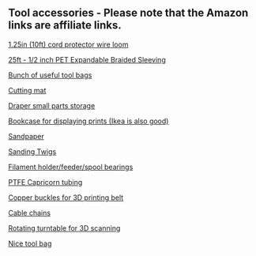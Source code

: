 ## Tool accessories - Please note that the Amazon links are affiliate links.

<a href="https://www.amazon.co.uk/gp/product/B08NT43H29/?&_encoding=UTF8&tag=oernster-21&linkCode=ur2&linkId=fa71418d58ecdc058eba67679b093702&camp=1634&creative=6738">1.25in (10ft) cord protector wire loom</a>

<a href="https://www.amazon.co.uk/gp/product/B071ZV6MZ2/?&_encoding=UTF8&tag=oernster-21&linkCode=ur2&linkId=804009a2d5470ec543f13e3bccc57ae5&camp=1634&creative=6738">25ft - 1/2 inch PET Expandable Braided Sleeving</a>

<a href="https://www.amazon.co.uk/gp/product/B07G8YRQT7/?&_encoding=UTF8&tag=oernster-21&linkCode=ur2&linkId=25b09eee0c86d95b48109b4ee26c08d3&camp=1634&creative=6738">Bunch of useful tool bags</a>

<a href="https://www.amazon.co.uk/gp/product/B09JT382MS/?&_encoding=UTF8&tag=oernster-21&linkCode=ur2&linkId=cd704c6c65d6ca25eb016e1ce592e891&camp=1634&creative=6738">Cutting mat</a>

<a href="https://www.amazon.co.uk/gp/product/B0038XQZZK/?&_encoding=UTF8&tag=oernster-21&linkCode=ur2&linkId=6bca37dad7f44b5880e3f69d3b639a24&camp=1634&creative=6738">Draper small parts storage</a>

<a href="https://www.amazon.co.uk/gp/product/B085NRVXCD/?&_encoding=UTF8&tag=oernster-21&linkCode=ur2&linkId=a6dab6bceaa470e25c226e975422c682&camp=1634&creative=6738">Bookcase for displaying prints (Ikea is also good)</a>

<a href="https://www.amazon.co.uk/gp/product/B077TS8WT7/?&_encoding=UTF8&tag=oernster-21&linkCode=ur2&linkId=7f9d5bd61cfe30a3c2e4834410793504&camp=1634&creative=6738">Sandpaper</a>

<a href="https://www.amazon.co.uk/gp/product/B08YFKSRJT/?&_encoding=UTF8&tag=oernster-21&linkCode=ur2&linkId=7f1a51eff1c0f439fedef9335fe13cc7&camp=1634&creative=6738">Sanding Twigs</a>

<a href="https://www.amazon.co.uk/gp/product/B083LM843L/?&_encoding=UTF8&tag=oernster-21&linkCode=ur2&linkId=1f7512a1f00788b0480c973d763016ed&camp=1634&creative=6738">Filament holder/feeder/spool bearings</a>

<a href="https://www.amazon.co.uk/gp/product/B07QRN74Z8/?&_encoding=UTF8&tag=oernster-21&linkCode=ur2&linkId=5ef5d3adff80bed32bbf102c6c5c7396&camp=1634&creative=6738">PTFE Capricorn tubing</a>

<a href="https://www.amazon.co.uk/gp/product/B09KBSPNJF/?&_encoding=UTF8&tag=oernster-21&linkCode=ur2&linkId=50b8c2c5519407714ccf86f92246e733&camp=1634&creative=6738">Copper buckles for 3D printing belt</a>

<a href="https://www.amazon.co.uk/gp/product/B07SFFT1K5/?&_encoding=UTF8&tag=oernster-21&linkCode=ur2&linkId=17db35005cdd32f9c8db0ea2e0f0bdd3&camp=1634&creative=6738">Cable chains</a>

<a href="https://www.amazon.co.uk/gp/product/B08BR51YQX/?&_encoding=UTF8&tag=oernster-21&linkCode=ur2&linkId=759523a1c5a7aa921dcb082ef9bfba74&camp=1634&creative=6738">Rotating turntable for 3D scanning</a>

<a href="https://www.amazon.co.uk/dp/B098L3QD6B/?&_encoding=UTF8&tag=oernster-21&linkCode=ur2&linkId=b7ad9ab1e5c8ab7fe29178db162e980b&camp=1634&creative=6738">Nice tool bag</a>


